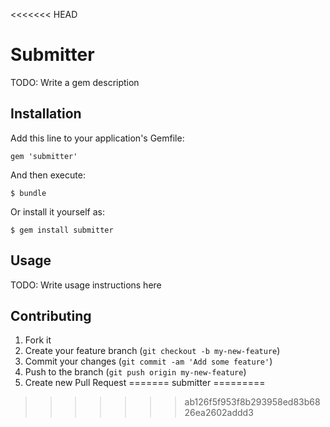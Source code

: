 <<<<<<< HEAD
# Submitter

TODO: Write a gem description

## Installation

Add this line to your application's Gemfile:

    gem 'submitter'

And then execute:

    $ bundle

Or install it yourself as:

    $ gem install submitter

## Usage

TODO: Write usage instructions here

## Contributing

1. Fork it
2. Create your feature branch (`git checkout -b my-new-feature`)
3. Commit your changes (`git commit -am 'Add some feature'`)
4. Push to the branch (`git push origin my-new-feature`)
5. Create new Pull Request
=======
submitter
=========
>>>>>>> ab126f5f953f8b293958ed83b6826ea2602addd3
